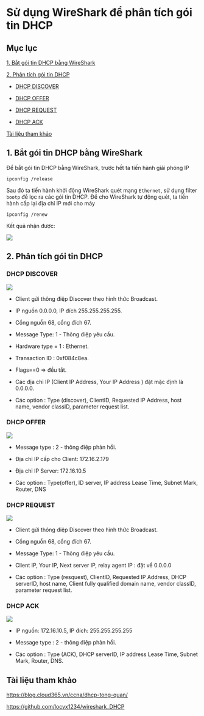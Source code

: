 # Sử dụng WireShark để phân tích gói tin DHCP

## Mục lục

[1. Bắt gói tin DHCP bằng WireShark](https://github.com/quanganh1996111/DHCP/blob/master/DHCP_WireShark/Ph%C3%A2n%20t%C3%ADch%20g%C3%B3i%20tin%20DHCP%20v%E1%BB%9Bi%20WireShark.md#1-b%E1%BA%AFt-g%C3%B3i-tin-dhcp-b%E1%BA%B1ng-wireshark)

[2. Phân tích gói tin DHCP](https://github.com/quanganh1996111/DHCP/blob/master/DHCP_WireShark/Ph%C3%A2n%20t%C3%ADch%20g%C3%B3i%20tin%20DHCP%20v%E1%BB%9Bi%20WireShark.md#2-ph%C3%A2n-t%C3%ADch-g%C3%B3i-tin-dhcp)

- [DHCP DISCOVER](https://github.com/quanganh1996111/DHCP/blob/master/DHCP_WireShark/Ph%C3%A2n%20t%C3%ADch%20g%C3%B3i%20tin%20DHCP%20v%E1%BB%9Bi%20WireShark.md#dhcp-discover)

- [DHCP OFFER](https://github.com/quanganh1996111/DHCP/blob/master/DHCP_WireShark/Ph%C3%A2n%20t%C3%ADch%20g%C3%B3i%20tin%20DHCP%20v%E1%BB%9Bi%20WireShark.md#dhcp-offer)

- [DHCP REQUEST](https://github.com/quanganh1996111/DHCP/blob/master/DHCP_WireShark/Ph%C3%A2n%20t%C3%ADch%20g%C3%B3i%20tin%20DHCP%20v%E1%BB%9Bi%20WireShark.md#dhcp-request)

- [DHCP ACK](https://github.com/quanganh1996111/DHCP/blob/master/DHCP_WireShark/Ph%C3%A2n%20t%C3%ADch%20g%C3%B3i%20tin%20DHCP%20v%E1%BB%9Bi%20WireShark.md#dhcp-ack)

[Tài liệu tham khảo](https://github.com/quanganh1996111/DHCP/blob/master/DHCP_WireShark/Ph%C3%A2n%20t%C3%ADch%20g%C3%B3i%20tin%20DHCP%20v%E1%BB%9Bi%20WireShark.md#t%C3%A0i-li%E1%BB%87u-tham-kh%E1%BA%A3o)

## 1. Bắt gói tin DHCP bằng WireShark

Để bắt gói tin DHCP bằng WireShark, trước hết ta tiến hành giải phóng IP

`ipconfig /release`

Sau đó ta tiến hành khởi động WireShark quét mạng `Ethernet`, sử dụng filter `bootp` để lọc ra các gói tin DHCP. Để cho WireShark tự động quét, ta tiến hành cấp lại địa chỉ IP mới cho máy

`ipconfig /renew`

Kết quả nhận được:

<img src="https://imgur.com/Gc2Z9Nt.png">

## 2. Phân tích gói tin DHCP

### DHCP DISCOVER

<img src="https://imgur.com/nUawyV9.png">

- Client gửi thông điệp Discover theo hình thức Broadcast.

- IP nguồn 0.0.0.0, IP đích 255.255.255.255.

- Cổng nguồn 68, cổng đích 67.

- Message Type: 1 - Thông điệp yêu cầu.

- Hardware type = 1 : Ethernet.

- Transaction ID : 0xf084c8ea.

- Flags==0 => đều tắt.

- Các địa chỉ IP (Client IP Address, Your IP Address ) đặt mặc định là 0.0.0.0.

- Các option : Type (discover), ClientID, Requested IP Address, host name, vendor classID, parameter request list.

### DHCP OFFER

<img src="https://imgur.com/V4zgVZz.png">

- Message type : 2 - thông điệp phản hồi.

- Địa chỉ IP cấp cho Client: 172.16.2.179

- Địa chỉ IP Server: 172.16.10.5

- Các option : Type(offer), ID server, IP address Lease Time, Subnet Mark, Router, DNS

### DHCP REQUEST

<img src="https://imgur.com/kwPCMGX.png">

- Client gửi thông điệp Discover theo hình thức Broadcast.

- Cổng nguồn 68, cổng đích 67.

- Message Type: 1 - Thông điệp yêu cầu.

- Client IP, Your IP, Next server IP, relay agent IP : đặt về 0.0.0.0

- Các option : Type (resquest), ClientID, Requested IP Address, DHCP serverID, host name, Client fully qualified domain name, vendor classID, parameter request list.

### DHCP ACK

<img src="https://imgur.com/0iCz8Vv.png">

- IP nguồn: 172.16.10.5, IP đích: 255.255.255.255

- Message type : 2 - thông điệp phản hồi.

- Các option : Type (ACK), DHCP serverID, IP address Lease Time, Subnet Mark, Router, DNS.

## Tài liệu tham khảo

https://blog.cloud365.vn/ccna/dhcp-tong-quan/

https://github.com/locvx1234/wireshark_DHCP